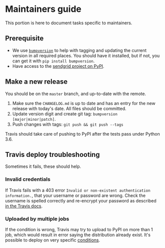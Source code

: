 # Maintainers guide

This portion is here to document tasks specific to maintainers.

## Prerequisite

- We use [`bumpversion`](https://pypi.org/project/bumpversion/) to help with tagging and 
  updating the current version in all required places. You should have it installed, but 
  if not, you can get it with `pip install bumpversion`.
- Have access to the [sendgrid project on PyPI](https://pypi.org/project/sendgrid/).  

## Make a new release

You should be on the `master` branch, and up-to-date with the remote.

1. Make sure the `CHANGELOG.md` is up to date and has an entry for the new release with today's date. All files should be committed.
2. Update version digit and create git tag: `bumpversion [major|minor|patch]`.
3. Push changes with tags: `git push && git push --tags` 

Travis should take care of pushing to PyPI after the tests pass under Python 3.6.

## Travis deploy troubleshooting

Sometimes it fails, these should help.

### Invalid credentials

If Travis fails with a 403 error `Invalid or non-existent authentication information.`,
that your username or password are wrong. Check the username is spelled correctly 
and re-encrypt your password as described 
[in the Travis docs](https://docs.travis-ci.com/user/deployment/pypi/).

### Uploaded by multiple jobs

If the condition is wrong, Travis may try to upload to PyPI on more than 1 job,
which would result in error saying the distribution already exist. It's possible to
deploy on very specific [conditions](https://docs.travis-ci.com/user/deployment#conditional-releases-with-on).
